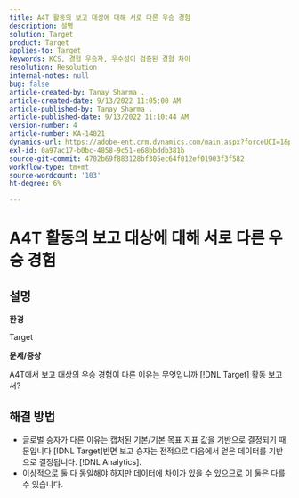 ```yaml
---
title: A4T 활동의 보고 대상에 대해 서로 다른 우승 경험
description: 설명
solution: Target
product: Target
applies-to: Target
keywords: KCS, 경험 우승자, 우수성이 검증된 경험 차이
resolution: Resolution
internal-notes: null
bug: false
article-created-by: Tanay Sharma .
article-created-date: 9/13/2022 11:05:00 AM
article-published-by: Tanay Sharma .
article-published-date: 9/13/2022 11:10:44 AM
version-number: 4
article-number: KA-14021
dynamics-url: https://adobe-ent.crm.dynamics.com/main.aspx?forceUCI=1&pagetype=entityrecord&etn=knowledgearticle&id=9227aee8-5333-ed11-9db1-002248086735
exl-id: 0a97ac17-b0bc-4858-9c51-e68bbddb381b
source-git-commit: 4702b69f883128bf305ec64f012ef01903f3f582
workflow-type: tm+mt
source-wordcount: '103'
ht-degree: 6%

---
```


# A4T 활동의 보고 대상에 대해 서로 다른 우승 경험

## 설명


<b>환경</b>

Target



<b>문제/증상</b>

A4T에서 보고 대상의 우승 경험이 다른 이유는 무엇입니까 [!DNL Target] 활동 보고서?




## 해결 방법


- 글로벌 승자가 다른 이유는 캡처된 기본/기본 목표 지표 값을 기반으로 결정되기 때문입니다 [!DNL Target]반면 보고 승자는 전적으로 다음에서 얻은 데이터를 기반으로 결정됩니다. [!DNL Analytics].
- 이상적으로 둘 다 동일해야 하지만 데이터에 차이가 있을 수 있으므로 이 둘은 다를 수 있습니다.
